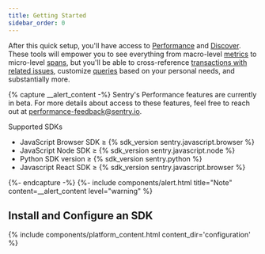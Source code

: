 ```yaml
---
title: Getting Started
sidebar_order: 0
---
```


After this quick setup, you'll have access to [Performance](/performance-monitoring/performance/) and [Discover](/performance-monitoring/discover-queries/). These tools will empower you to see everything from macro-level [metrics](/performance-monitoring/performance/metrics/) to micro-level [spans](/performance-monitoring/performance/event-detail/), but you'll be able to cross-reference [transactions with related issues](/performance-monitoring/performance/transaction-summary/), customize [queries](/performance-monitoring/discover-queries/query-builder/) based on your personal needs, and substantially more. 

{% capture __alert_content -%}
Sentry's Performance features are currently in beta. For more details about access to these features, feel free to reach out at [performance-feedback@sentry.io](mailto:performance-feedback@sentry.io).

Supported SDKs
- JavaScript Browser SDK ≥ {% sdk_version sentry.javascript.browser %}
- JavaScript Node SDK ≥ {% sdk_version sentry.javascript.node %}
- Python SDK version ≥ {% sdk_version sentry.python %}
- Javascript React SDK ≥ {% sdk_version sentry.javascript.browser %}

{%- endcapture -%}
{%- include components/alert.html
    title="Note"
    content=__alert_content
    level="warning"
%}

## Install and Configure an SDK

{% include components/platform_content.html content_dir='configuration' %}
